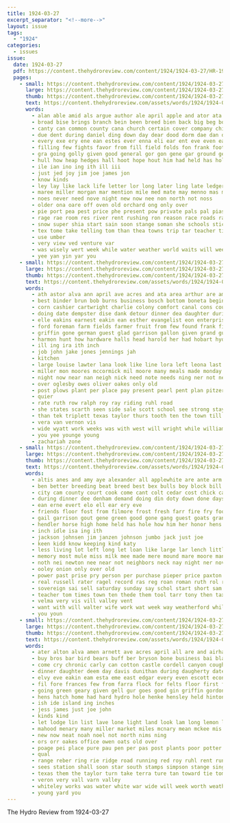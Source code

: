 ```yaml
---
title: 1924-03-27
excerpt_separator: "<!--more-->"
layout: issue
tags:
  - "1924"
categories:
  - issues
issue:
  date: 1924-03-27
  pdf: https://content.thehydroreview.com/content/1924/1924-03-27/HR-1924-03-27.pdf
  pages:
    - small: https://content.thehydroreview.com/content/1924/1924-03-27/small/HR-1924-03-27-01.jpg
      large: https://content.thehydroreview.com/content/1924/1924-03-27/large/HR-1924-03-27-01.jpg
      thumb: https://content.thehydroreview.com/content/1924/1924-03-27/thumbnails/HR-1924-03-27-01.jpg
      text: https://content.thehydroreview.com/assets/words/1924/1924-03-27/HR-1924-03-27-01.txt
      words:
        - alan able amid als argue author ale april apple and ator ata are anes all ace age ave abe aid alee asa ask
        - broad bise brings branch bein been breed bien back big beg boy bau bigger best body bones books barrow begin bale bar bak bandy bark busi better ber but board boys both buy
        - canty can common county cana church certain cover company childre carry come case cor clerk cases cun came chamber clase cays check citizen chief cate commer city cluster college cold course custer
        - due dent during daniel ding down day dear dood dorm dae dan dey dian date dieser days deck doy ditty dill done
        - every exe ery ene ean estes ever enna eli ear ent eve even east edie easy eagan etter
        - filling few fights favor from fill field folds fon frank foot fellow fonte fin first felton friday free for friends fingers ferry fer force
        - gra going golly given good general gor gon gene gar ground gee gone gull gun games
        - hull how heap hedges hall hoot hope hout him had held has hold hey hand houston home hopkins head hire human hydro her hane heard
        - ile ian ino ing ith ill iii
        - just jed joy jim joe james jon
        - know kinds
        - ley lay like lack life letter lor long later ling late ledger low lie levy last look less lim lad lot
        - maree miller morgan mar mention mile med mate may menno mas mer man mone must moter moth mall most matter more maren meny moles many march money made mock miss mat
        - noes never need nove night new now nee non north not noss
        - older ona oare off oven old orchard ong only over
        - pie port pea pest price phe present pow private pals pal pias pate pat police president past pay pron part para pale purchase paper people pass
        - rage rae room res river rent rushing ron reason race roads rather row ripley rin rains
        - snow super shia start sain soon stange soman she schools stick side spray sides seats special second savory such strike sacks say sincere set spring sen small sale stone spencer sieve sable school sible station sor step sand see solomon stage sus seen still ship saturday south sir shown said student shall
        - tex tome take telling tom than thea towns trip tar teacher times tho tee tes tall them territo thi ton tek tok thing thousand tae the teach then tampa toda taken trees thy town ten tention tart tater tea teer
        - use umber
        - very view ved venture var
        - was wisely wert week while water weather world waits will wee work win wil winter wheel working william wich wilson workman war way willis west wages with well went wood wish
        - yee yan yin yar you
    - small: https://content.thehydroreview.com/content/1924/1924-03-27/small/HR-1924-03-27-02.jpg
      large: https://content.thehydroreview.com/content/1924/1924-03-27/large/HR-1924-03-27-02.jpg
      thumb: https://content.thehydroreview.com/content/1924/1924-03-27/thumbnails/HR-1924-03-27-02.jpg
      text: https://content.thehydroreview.com/assets/words/1924/1924-03-27/HR-1924-03-27-02.txt
      words:
        - ath astor alva ann april ave acres and ata area arthur are amy all alfalfa
        - best binder brun bob burns business bosch bottom boneta begin back black bans ben brown bran bros barber bro bal belle ban boschert bethel been buy big burner
        - corn cashier cartwright charlie colony comfort canal cons course cook clarence cos caller car claud cash cutter clair care church carne cake cart can chew cloud certain come clee carver cotton cheney credit
        - doing date dempster dise dank detour dinner dea daughter during deere done differ down day dian din
        - elle eakins earnest eakin ean esther evangelist eon enterprise emerson every earl ent
        - ford foreman farm fields farmer fruit from few found frank first friday fost for felton
        - griffin gone german guest glad garrison gallon given grand gue garden gertrude ghering george goldie good
        - harmon hunt how hardware halls head harold her had hobart hydro heger haren huss has home herman hatfield hing henry herndon hart hume hill hand
        - ill ing ira ith inch
        - job john jake jones jennings jah
        - kitchen
        - large louise lawter lana look like line lora left leona last lasater lister lively
        - miller mon moores mccormick mil moore many meals made monday melvin moline more marion mao miss march mills may mate
        - night now near nan neigh nick need note needs ning ner not nee new
        - over oglesby owes oliver oakes only old
        - post plows plant per place pay present pearl pent plan pitzer panama proud public part purchase pope pest price planter paper perfect pound point
        - quier
        - rate ruth row ralph roy ray riding ruhl road
        - she states scarth seen side sale scott school see strong stay said square saturday sell sing season shin stove shone stong sick spring son stent special sylvester store selves stalk say sled sun sen sam sunday
        - than tek triplett texas taylor thurs tooth ten the town till toledo them treat thelma taki
        - vera van vernon vis
        - wide wyatt work weeks was with west will wright while williams wall western wish wood watson week weekly wee wagon wheel wife weatherford wonda worn walk why
        - you yee younge young
        - zachariah zone
    - small: https://content.thehydroreview.com/content/1924/1924-03-27/small/HR-1924-03-27-03.jpg
      large: https://content.thehydroreview.com/content/1924/1924-03-27/large/HR-1924-03-27-03.jpg
      thumb: https://content.thehydroreview.com/content/1924/1924-03-27/thumbnails/HR-1924-03-27-03.jpg
      text: https://content.thehydroreview.com/assets/words/1924/1924-03-27/HR-1924-03-27-03.txt
      words:
        - altis anes and amy aye alexander all applewhite are ante arm ane anima acme anne amore april asper
        - ben better breeding beat breed best bex bulls boy block bill bet bowels bulk body brown bell blue been big both but business board
        - city cam county court cook come cant colt cedar cost chick caddo cream cabbage care counts charley culling champion
        - during dinner dee denham demand doing din doty down done days date due doug dark day dye daughter
        - ean erne evert elo ell ear ery eve
        - friends floor fost from filmore frost fresh farr fire fry foot frid full for fox forget fix fore frank friday farrell front
        - gail garrison gout gene green good gone gang guest goats grand going garden ghost glad
        - hendler horse high home held has hole how him her honor hens hand hew halls hatfield house herndon homes hone health hon hemel had hydro herd hen hensley
        - inch idle isa ing ith
        - jackson johnsen jim janzen johnson jumbo jack just joe
        - keen kidd know keeping kind katy
        - less living lot left long let loan like large lar lench little last live
        - memory most mule miss milk mee made mere mound mare moore mand must mules mares may maloney more mary means mis mar monday
        - noth nei newton nee near not neighbors neck nay night ner november nose now ney new
        - ooley onion only over old
        - power past prise pry person per purchase pieper price paxton perfect pak public part plants
        - real russell rater ragel record ras reg roan roman ruth rol robertson randall roads room rust ruba rich rosella russ
        - sovereign sai sell saturday sunday say schol start short sam sun shaw seat sick son snow service sur smiling said sible straw sale sum song school supply surprise send she storm see sin stamps sugden such still stand schoo stater surpris sou show
        - teacher tom times town ten thede them tool tarr tony then tax than tor taken the takes tine toi thai
        - velma very vis vill valley vent
        - want with will walter wife work wat week way weatherford while was west windows works
        - you youn
    - small: https://content.thehydroreview.com/content/1924/1924-03-27/small/HR-1924-03-27-04.jpg
      large: https://content.thehydroreview.com/content/1924/1924-03-27/large/HR-1924-03-27-04.jpg
      thumb: https://content.thehydroreview.com/content/1924/1924-03-27/thumbnails/HR-1924-03-27-04.jpg
      text: https://content.thehydroreview.com/assets/words/1924/1924-03-27/HR-1924-03-27-04.txt
      words:
        - ater alton alva amen arnett ave acres april all are and airhart
        - buy bros bar bird bears buff ber bryson bone business bai blackwell but both bank braly been bostick back baby big best body bee better bring buyers bradley balkin bacon
        - come cry chronic carly can cotton castle cordell canyon cough cheap clinton close cook comb cowdrey company clear call coats courts
        - dinner daughter deem day davis dunithan during daugherty date deal does duni dir days dungan
        - elvy eve eakin eam esta eme east edgar every even escott economy edmond ever early enter
        - fil fore frances few from farra flock for felts floor first forth filling ford foot farms friday found forget farm
        - going green geary given gell gur goes good gin griffin gordon gov
        - hens hatch home had hard hydro hole henke hensley held hinton hardy her hou how harry hope hin horse has hart hen howard hicks
        - ish ide island ing inches
        - jess james just joe john
        - kinds kind
        - let lodge lin list lave lone light land look lam long lemon last little left low large lorene ling
        - mahood menary many miller market miles mcnary mean mckee mis more man must male made mon monday mules messer
        - new now neat noah noel not north nims ning
        - ors orr oakes office owen oats old over
        - poage pei place pure pau pen per pas post plants poor potter pair price present politi pump pleasant plenty pol
        - qual
        - range reber ring rie ridge road running red roy ruhl rent run rube roads rosa ruth route res reasor rose rocks raymond rad rebekah rock rhode
        - sees station shall soon star south stamps simpson stange single strawberry surplus stevens stove sau say still simmons styles spark special sister school stock san sale ser spring street standard sho sick season summer spore state sunday soc sal siek side shade store sock strain seed setting sudan sales states see smith sai sam
        - texas them the taylor turn take terra ture tan toward tie tom tha trad than try too thing tea ten ton
        - veron very vall varn valley
        - whiteley works was water white war wide will week worth weatherford washita wise wait weather west willia with went want write work wood watch wool
        - young yard you
---
```


The Hydro Review from 1924-03-27

<!--more-->

